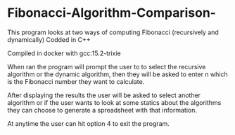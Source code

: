 # Fibonacci-Algorithm-Comparison-

This program looks at two ways of computing Fibonacci (recursively and dynamically)       Codded in C++  

Compiled in docker with gcc:15.2-trixie

When ran the program will prompt the user to to select the recursive algorithm or the dynamic algorithm, then they will be asked to enter n 
which is the Fibonacci number they want to calculate. 

After displaying the results the user will be asked to select another algorithm or if the user wants to look at some statics about the
algorithms they can choose to generate a spreadsheet with that information. 

At anytime the user can hit option 4 to exit the program. 
